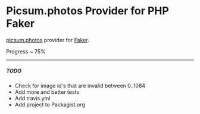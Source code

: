 Picsum.photos Provider for PHP Faker
===========================================

[picsum.photos](http://picsum.photos/) provider for [Faker](https://github.com/fzaninotto/Faker).

Progress ~ 75%
 
---
 
##### TODO

- Check for image id's that are invalid between 0..1084
- Add more and better tests
- Add travis.yml
- Add project to Packagist.org
